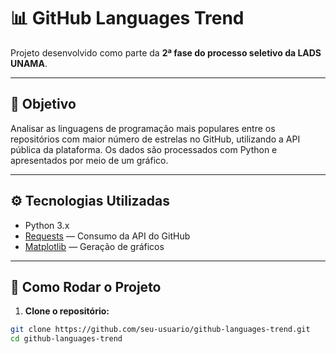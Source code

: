 # 📊 GitHub Languages Trend

Projeto desenvolvido como parte da **2ª fase do processo seletivo da LADS UNAMA**.

---

## 🎯 Objetivo

Analisar as linguagens de programação mais populares entre os repositórios com maior número de estrelas no GitHub, utilizando a API pública da plataforma. Os dados são processados com Python e apresentados por meio de um gráfico.

---

## ⚙️ Tecnologias Utilizadas

- Python 3.x  
- [Requests](https://pypi.org/project/requests/) — Consumo da API do GitHub  
- [Matplotlib](https://matplotlib.org/) — Geração de gráficos

---

## 🚀 Como Rodar o Projeto

1. **Clone o repositório:**
```bash
git clone https://github.com/seu-usuario/github-languages-trend.git
cd github-languages-trend


